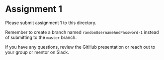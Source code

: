 # Assignment 1

Please submit assignment 1 to this directory.

Remember to create a branch named `randomUsernameAndPassword-1` 
instead of submitting to the `master` branch.

If you have any questions, review the GitHub presentation or reach
out to your group or mentor on Slack.
